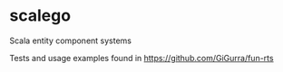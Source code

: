 # scalego
Scala entity component systems

Tests and usage examples found in https://github.com/GiGurra/fun-rts
